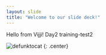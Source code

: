 ```yaml
---
layout: slide
title: "Welcome to our slide deck!"
---
```


Hello from Vijji!
Day2 training-test2

![defunktocat](https://octodex.github.com/images/defunktocat.png)
{: .center}
